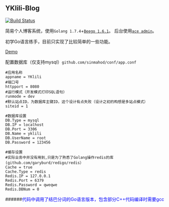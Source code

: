 ## YKlili-Blog

[![Build Status](https://travis-ci.org/sinmahod/yklili.svg?branch=master)](https://travis-ci.org/sinmahod/yklili)

简易个人博客系统，使用`Golang 1.7.4`+[`Beego 1.6.1`](https://github.com/astaxie/beego)。
后台使用[`ace admin`](https://github.com/bopoda/ace)。

初学Go语言练手，目前只实现了比较简单的一些功能。

[Demo](https://blog.yklili.com)

配置数据库（仅支持mysql）`github.com/sinmahod/conf/app.conf`
```
#应用名称
appname = YKlili
#端口号
httpport = 8080
#运行模式（开发模式打印SQL语句）
runmode = dev
#默认站点ID，为数据库主键ID，这个设计有点失败（设计之初的构想是多站点模式）
siteid = 1

#数据库设置
DB.Type = mysql
DB.IP = localhost
DB.Port = 3306
DB.Name = yklili
DB.UserName = root
DB.Password = 123456

#缓存设置
#实际业务中并没有用到,只是为了熟悉了Golang操作redis的库(github.com/garyburd/redigo/redis）
Cache = true
Cache.Type = redis
Redis.IP = 127.0.0.1
Redis.Port = 6379
Redis.Password = qweqwe
Redis.DBNum = 0
```

######<font color=blue>代码中调用了结巴分词的Go语言版本，包含部分C++代码编译时需要gcc</font>
